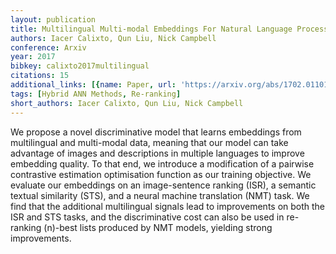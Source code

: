 ```yaml
---
layout: publication
title: Multilingual Multi-modal Embeddings For Natural Language Processing
authors: Iacer Calixto, Qun Liu, Nick Campbell
conference: Arxiv
year: 2017
bibkey: calixto2017multilingual
citations: 15
additional_links: [{name: Paper, url: 'https://arxiv.org/abs/1702.01101'}]
tags: [Hybrid ANN Methods, Re-ranking]
short_authors: Iacer Calixto, Qun Liu, Nick Campbell
---
```

We propose a novel discriminative model that learns embeddings from
multilingual and multi-modal data, meaning that our model can take advantage of
images and descriptions in multiple languages to improve embedding quality. To
that end, we introduce a modification of a pairwise contrastive estimation
optimisation function as our training objective. We evaluate our embeddings on
an image-sentence ranking (ISR), a semantic textual similarity (STS), and a
neural machine translation (NMT) task. We find that the additional multilingual
signals lead to improvements on both the ISR and STS tasks, and the
discriminative cost can also be used in re-ranking \(n\)-best lists produced by
NMT models, yielding strong improvements.